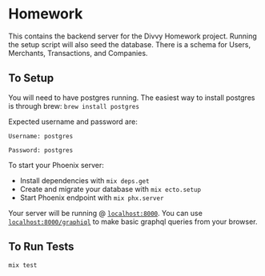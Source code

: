 # Homework

This contains the backend server for the Divvy Homework project. Running the setup script will also seed the database. There is a schema for Users, Merchants, Transactions, and Companies.

## To Setup

You will need to have postgres running.
The easiest way to install postgres is through brew:
`brew install postgres`

Expected username and password are:

    Username: postgres

    Password: postgres

To start your Phoenix server:

  * Install dependencies with `mix deps.get`
  * Create and migrate your database with `mix ecto.setup`
  * Start Phoenix endpoint with `mix phx.server`

Your server will be running @ [`localhost:8000`](http://localhost:8000).
You can use [`localhost:8000/graphiql`](http://localhost:8000/graphiql) to make basic graphql queries from your browser.


## To Run Tests

    mix test
